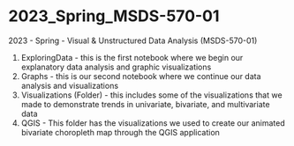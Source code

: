 # 2023_Spring_MSDS-570-01
2023 - Spring - Visual &amp; Unstructured Data Analysis (MSDS-570-01) 


1. ExploringData - this is the first notebook where we begin our explanatory data analysis and graphic visualizations
2. Graphs - this is our second notebook where we continue our data analysis and visualizations
3. Visualizations (Folder) - this includes some of the visualizations that we made to demonstrate trends in univariate, bivariate, and multivariate data
4. QGIS - This folder has the visualizations we used to create our animated bivariate choropleth map through the QGIS application
